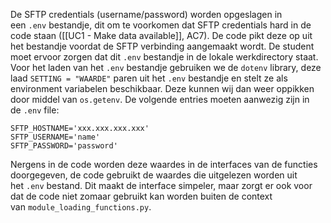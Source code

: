 De SFTP credentials (username/password) worden opgeslagen in een `.env` bestandje, dit om te voorkomen dat SFTP credentials hard in de code staan ([[UC1 - Make data available]], AC7). De code pikt deze op uit het bestandje voordat de SFTP verbinding aangemaakt wordt. De student moet ervoor zorgen dat dit `.env` bestandje in de lokale werkdirectory staat. Voor het laden van het `.env` bestandje gebruiken we de `dotenv` library, deze laad `SETTING = "WAARDE"` paren uit het `.env` bestandje en stelt ze als environment variabelen beschikbaar. Deze kunnen wij dan weer oppikken door middel van `os.getenv`. De volgende entries moeten aanwezig zijn in de `.env` file:

```
SFTP_HOSTNAME='xxx.xxx.xxx.xxx'
SFTP_USERNAME='name'
SFTP_PASSWORD='password'
```

Nergens in de code worden deze waardes in de interfaces van de functies doorgegeven, de code gebruikt de waardes die uitgelezen worden uit het `.env` bestand. Dit maakt de interface simpeler, maar zorgt er ook voor dat de code niet zomaar gebruikt kan worden buiten de context van `module_loading_functions.py`.